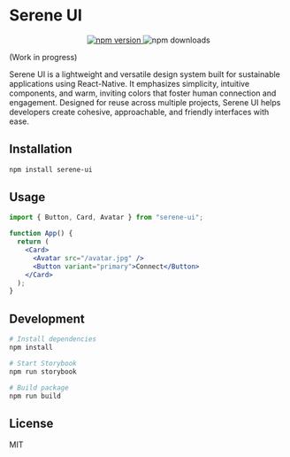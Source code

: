 # Serene UI

<p align="center">
  <a href="https://badge.fury.io/js/serene-ui">
    <img src="https://badge.fury.io/js/serene-ui.svg" alt="npm version" />
  </a>
  <img src="https://img.shields.io/npm/dm/serene-ui" alt="npm downloads" />
</p>

(Work in progress)

Serene UI is a lightweight and versatile design system built for sustainable applications using React-Native. It emphasizes simplicity, intuitive components, and warm, inviting colors that foster human connection and engagement. Designed for reuse across multiple projects, Serene UI helps developers create cohesive, approachable, and friendly interfaces with ease.

## Installation

```bash
npm install serene-ui
```

## Usage

```jsx
import { Button, Card, Avatar } from "serene-ui";

function App() {
  return (
    <Card>
      <Avatar src="/avatar.jpg" />
      <Button variant="primary">Connect</Button>
    </Card>
  );
}
```

## Development

```bash
# Install dependencies
npm install

# Start Storybook
npm run storybook

# Build package
npm run build
```

## License

MIT
